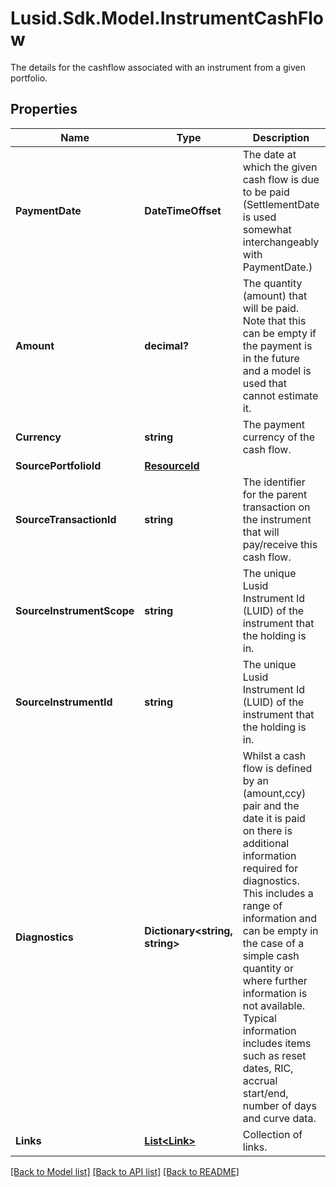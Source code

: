 # Lusid.Sdk.Model.InstrumentCashFlow
The details for the cashflow associated with an instrument from a given portfolio.

## Properties

Name | Type | Description | Notes
------------ | ------------- | ------------- | -------------
**PaymentDate** | **DateTimeOffset** | The date at which the given cash flow is due to be paid (SettlementDate is used somewhat interchangeably with PaymentDate.) | 
**Amount** | **decimal?** | The quantity (amount) that will be paid. Note that this can be empty if the payment is in the future and a model is used that cannot estimate it. | [optional] 
**Currency** | **string** | The payment currency of the cash flow. | 
**SourcePortfolioId** | [**ResourceId**](ResourceId.md) |  | 
**SourceTransactionId** | **string** | The identifier for the parent transaction on the instrument that will pay/receive this cash flow. | 
**SourceInstrumentScope** | **string** | The unique Lusid Instrument Id (LUID) of the instrument that the holding is in. | 
**SourceInstrumentId** | **string** | The unique Lusid Instrument Id (LUID) of the instrument that the holding is in. | 
**Diagnostics** | **Dictionary&lt;string, string&gt;** | Whilst a cash flow is defined by an (amount,ccy) pair and the date it is paid on there is additional information required for diagnostics. This includes a range of information and can be empty in the case of a simple cash quantity or where further information is not available. Typical information includes items such as reset dates, RIC, accrual start/end, number of days and curve data. | 
**Links** | [**List&lt;Link&gt;**](Link.md) | Collection of links. | [optional] 

[[Back to Model list]](../README.md#documentation-for-models) [[Back to API list]](../README.md#documentation-for-api-endpoints) [[Back to README]](../README.md)

